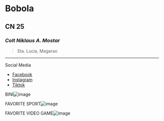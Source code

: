 # Bobola
## CN 25
### *Colt Niklaus A. Mostar*
> Sta. Lucia, Magarao
---
Social Media
- [Facebook](https://www.example.com) 
- [Instagram](https://www.example.com)
- [Tiktok](https://www.example.com)

BINI![image](https://github.com/user-attachments/assets/b116f868-fb3b-4433-aeff-1915d43bf559)

FAVORITE SPORT![image](https://github.com/user-attachments/assets/76a44e4b-ed43-44e2-b6d7-1f652d511bb5)

FAVORITE VIDEO GAME![image](https://github.com/user-attachments/assets/089c0c5c-68ab-4355-a2c1-aec00f788261)
